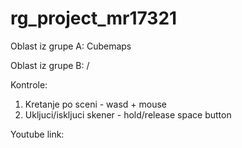 # rg_project_mr17321

Oblast iz grupe A: Cubemaps

Oblast iz grupe B: /

Kontrole:

1) Kretanje po sceni - wasd + mouse
2) Ukljuci/iskljuci skener - hold/release space button

Youtube link:
